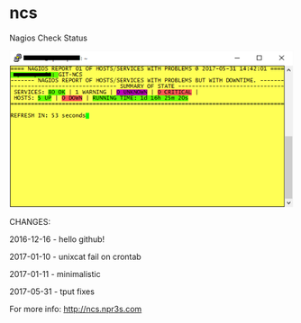 # ncs
Nagios Check Status

![ncs_start](https://raw.githubusercontent.com/nelbren/ncs/master/ncs_start.png?raw=true)

CHANGES:

2016-12-16 - hello github!

2017-01-10 - unixcat fail on crontab

2017-01-11 - minimalistic

2017-05-31 - tput fixes


For more info: http://ncs.npr3s.com
